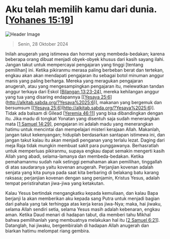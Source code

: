 
# Aku telah memilih kamu dari dunia. [[Yohanes 15:19](http://alkitab.sabda.org/?Yohanes%2015:19)]

![Header Image](https://alkitab.app/slice/sunrise.jpg)

> Senin, 28 Oktober 2024

Inilah anugerah yang istimewa dan hormat yang membeda-bedakan; karena beberapa orang dibuat menjadi obyek-obyek khusus dari kasih sayang ilahi. Jangan takut untuk mempercayai pengajaran yang tinggi [tentang pemilihan] ini. Ketika pikiranmu merasa paling berbeban berat dan tertekan, engkau akan akan mendapati pengajaran itu sebagai botol minuman anggur manis yang paling berharga. Mereka yang meragukan pengajaran anugerah, atau yang mengesampingkan pengajaran itu, melewatkan tandan anggur terkaya dari Eskol [[Bilangan 13:23-24](http://alkitab.sabda.org/?Bilangan%2013:23-24)], mereka kehilangan anggur yang tua yang disaring endapannya [[[Yesaya 25:6](http://alkitab.sabda.org/?Yesaya%2025:6)](http://alkitab.sabda.org/?Yesaya%2025:6)], makanan yang bergemuk dan bersumsum [[[Yesaya 25:6](http://alkitab.sabda.org/?Yesaya%2025:6)](http://alkitab.sabda.org/?Yesaya%2025:6)]. Tidak ada balsam di Gilead [[Yeremia 46:11](http://alkitab.sabda.org/?Yeremia%2046:11)] yang bisa dibandingkan dengan itu. Jika madu di tongkat Yonatan yang disentuh saja sudah menerangkan mata [[1 Samuel 14:29](http://alkitab.sabda.org/?1%20Samuel%2014:29)], pengajaran ini adalah madu yang menerangkan hatimu untuk mencintai dan mempelajari misteri kerajaan Allah. Makanlah, jangan takut kekenyangan; hiduplah berdasarkan santapan istimewa ini, dan jangan takut kalau itu akan menjadi penganan yang terlalu lezat. Daging dari meja Raja tidak mungkin membuat sakit para punggawanya. Berhasratlah untuk memperluas pikiranmu, supaya engkau dapat semakin mengerti kasih Allah yang abadi, selama-lamanya dan membeda-bedakan. Ketika pemahamanmu sudah naik setinggi pemahaman akan pemilihan, tinggallah di atas saudaranya yaitu kovenan anugerah. Perjanjian kovenan adalah senjata yang kita punya pada saat kita berbaring di belakang batu karang raksasa; perjanjian kovenan dengan sang penjamin, Kristus Yesus, adalah tempat peristirahatan jiwa-jiwa yang ketakutan.

Kalau Yesus bertindak mengangkatku kepada kemuliaan, dan kalau Bapa berjanji Ia akan memberikan aku kepada sang Putra untuk menjadi bagian dari pahala yang tak terhingga atas kerja keras jiwa-Nya; maka, hai jiwaku, selama Allah sendiri setia, selama Yesus masih adalah kebenaran, engkau aman. Ketika Daud menari di hadapan tabut, dia memberi tahu Mikhal bahwa pemilihanlah yang membuatnya melakukan hal itu [[2 Samuel 6:21](http://alkitab.sabda.org/?2%20Samuel%206:21)]. Datanglah, hai jiwaku, bergembiralah di hadapan Allah anugerah dan biarkan hatimu melompat riang gembira.
    